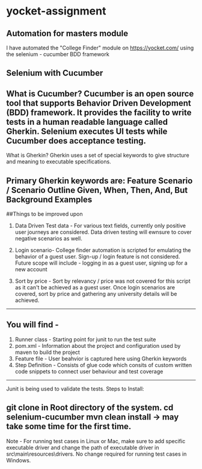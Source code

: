 # yocket-assignment
## Automation for masters module
I have automated the "College Finder" module on https://yocket.com/ using the selenium - cucumber BDD framework
## Selenium with Cucumber
What is Cucumber?
Cucumber is an open source tool that supports Behavior Driven Development (BDD) framework. It provides the facility to write tests in a human readable language called Gherkin. 
Selenium executes UI tests while Cucumber does acceptance testing.
-----------------------------
What is Gherkin?
Gherkin uses a set of special keywords to give structure and meaning to executable specifications.

Primary Gherkin keywords are:
Feature
Scenario / Scenario Outline
Given, When, Then, And, But
Background
Examples
-------------------------------------
##Things to be improved upon
1. Data Driven Test data - For various text fields, currently only positive user journeys are considered. 
Data driven testing will ewnsure to cover negative scenarios as well.

2. Login scenario- College finder automation is scripted for emulating the behavior of a guest user. 
Sign-up / login feature is not considered. Future scope will include - logging in as a guest user, signing up for a new account

3. Sort by price - Sort by relevancy / price was not covered for this script as it can't be achieved as a guest user. 
Once login scenarios are covered, sort by price and gathering any university details will be achieved.
--------------------------------------
## You will find - 
1. Runner class - Starting point for junit to run the test suite
2. pom.xml - Information about the project and configuration used by maven to build the project
3. Feature file - User beahvior is captured here using Gherkin keywords
4. Step Definition - Consists of glue code which consits of custom written code snippets to connect user behaviour and test coverage

----------------------------------------
Junit is being used to validate the tests.
Steps to Install:

git clone in Root directory of the system.
cd selenium-cucumber
mvn clean install -> may take some time for the first time.
------------------------------------------------------
Note - For running test cases in Linux or Mac, make sure to add specific executable driver and change the path of executable driver in src\main\resources\drivers. 
No change required for running test cases in Windows.


